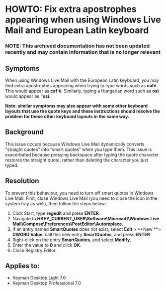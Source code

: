 # HOWTO: Fix extra apostrophes appearing when using Windows Live Mail and European Latin keyboard

### **NOTE**: This archived documentation has not been updated recently and may contain information that is no longer relevant

## Symptoms

When using Windows Live Mail with the European Latin keyboard, you may find extra apostrophes appearing when trying to type words such as **café**.  This would appear as **caf'é**.  Similarly, typing a Hungarian word such as **osi** would appear as **"osi**.

**Note: similar symptoms may also appear with some other keyboard layouts that use the quote keys and these instructions should resolve the problem for these other keyboard layouts in the same way.**

## Background

This issue occurs because Windows Live Mail dynamically converts "straight quotes" into “smart quotes” when you type them.  This issue is exacerbated because pressing backspace after typing the quote character restores the straight quote, rather than deleting the character you just typed.

## Resolution

To prevent this behaviour, you need to turn off smart quotes in Windows Live Mail. First, close Windows Live Mail (you need to close the icon in the system tray as well), then follow the steps below:


1. Click Start, type **regedit** and press **ENTER**.
2. Navigate to **HKEY_CURRENT_USER\Software\Microsoft\Windows Live Mail\Compose\Preferences\PostEditor\Autoreplace.**
3. If an entry named **SmartQuotes** does not exist, select **Edit** &gt; **New **&gt; **DWORD Value**, call this new entry **SmartQuotes**, and press **ENTER**.
4. Right-click on the entry **SmartQuotes**, and select **Modify**.
5. Enter the value to **0** and click **OK**.
6. Close Registry Editor.

## Applies to:
* Keyman Desktop Light 7.0
* Keyman Desktop Professional 7.0